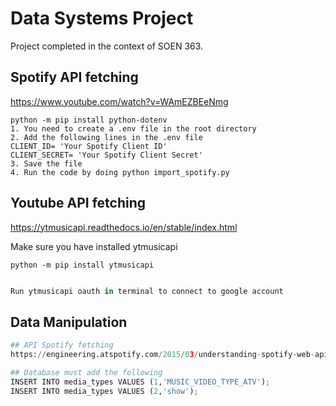 # Data Systems Project
Project completed in the context of SOEN 363.
## Spotify API fetching
https://www.youtube.com/watch?v=WAmEZBEeNmg

``` Package you might need to install
python -m pip install python-dotenv 
1. You need to create a .env file in the root directory
2. Add the following lines in the .env file
CLIENT_ID= 'Your Spotify Client ID'
CLIENT_SECRET= 'Your Spotify Client Secret'
3. Save the file
4. Run the code by doing python import_spotify.py
```

## Youtube API fetching 
https://ytmusicapi.readthedocs.io/en/stable/index.html

Make sure you have installed ytmusicapi 
``` 
python -m pip install ytmusicapi
```

```python

Run ytmusicapi oauth in terminal to connect to google account

```
## Data Manipulation
```python
## API Spotify fetching
https://engineering.atspotify.com/2015/03/understanding-spotify-web-api/#:~:text=You%20can%20make%20similar%20calls,that%20it's%20free%20to%20access.

## Database must add the following 
INSERT INTO media_types VALUES (1,'MUSIC_VIDEO_TYPE_ATV');
INSERT INTO media_types VALUES (2,'show');
